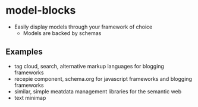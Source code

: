 # model-blocks

- Easily display models through your framework of choice
  - Models are backed by schemas

## Examples

- tag cloud, search, alternative markup languages for blogging frameworks
- recepie component, schema.org for javascript frameworks and blogging frameworks
- similar, simple meatdata management libraries for the semantic web
- text minimap

